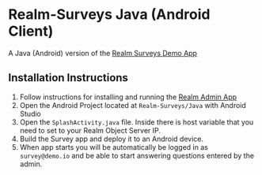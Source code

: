 # Realm-Surveys Java (Android Client)

A Java (Android) version of the [Realm Surveys Demo App](https://github.com/realm-demos/realm-surveys)

## Installation Instructions

1. Follow instructions for installing and running the [Realm Admin App](../macOS)
4. Open the Android Project located at `Realm-Surveys/Java` with Android Studio
5. Open the `SplashActivity.java` file.  Inside there is host variable that you need to set to your Realm Object Server IP.
6. Build the Survey app and deploy it to an Android device.
8. When app starts you will be automatically be logged in as `survey@demo.io` and be able to start answering questions entered by the admin.
